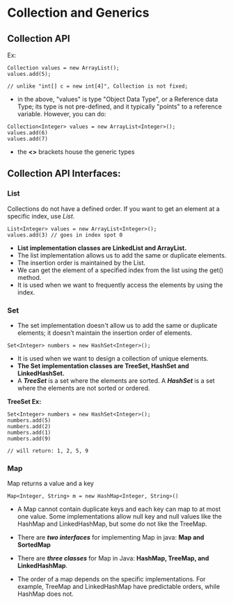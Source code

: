 # Collection and Generics

## Collection API

Ex:

```
Collection values = new ArrayList();
values.add(5);

// unlike "int[] c = new int[4]", Collection is not fixed;
```

- in the above, "values" is type "Object Data Type", or a Reference data Type; its type is not pre-defined, and it typically "points" to a reference variable. However, you can do:

```
Collection<Integer> values = new ArrayList<Integer>();
values.add(6)
values.add(7)
```

- the **<>** brackets house the generic types

## Collection API Interfaces:

### List

Collections do not have a defined order. If you want to get an element at a specific index, use _List_.

```
List<Integer> values = new ArrayList<Integer>();
values.add(3) // goes in index spot 0
```

- **List implementation classes are LinkedList and ArrayList.**
- The list implementation allows us to add the same or duplicate elements.
- The insertion order is maintained by the List.
- We can get the element of a specified index from the list using the get() method.
- It is used when we want to frequently access the elements by using the index.

### Set

- The set implementation doesn't allow us to add the same or duplicate elements; it doesn't maintain the insertion order of elements.

```
Set<Integer> numbers = new HashSet<Integer>();

```

- It is used when we want to design a collection of unique elements.
- **The Set implementation classes are TreeSet, HashSet and LinkedHashSet.**
- A **_TreeSet_** is a set where the elements are sorted. A **_HashSet_** is a set where the elements are not sorted or ordered.

**TreeSet Ex:**

```
Set<Integer> numbers = new HashSet<Integer>();
numbers.add(5)
numbers.add(2)
numbers.add(1)
numbers.add(9)

// will return: 1, 2, 5, 9
```

### Map

Map returns a value and a key

```
Map<Integer, String> m = new HashMap<Integer, String>()
```

- A Map cannot contain duplicate keys and each key can map to at most one value. Some implementations allow null key and null values like the HashMap and LinkedHashMap, but some do not like the TreeMap.

- There are **_two interfaces_** for implementing Map in java: **Map and SortedMap**
- There are **_three classes_** for Map in Java: **HashMap, TreeMap, and LinkedHashMap**.
- The order of a map depends on the specific implementations. For example, TreeMap and LinkedHashMap have predictable orders, while HashMap does not.
